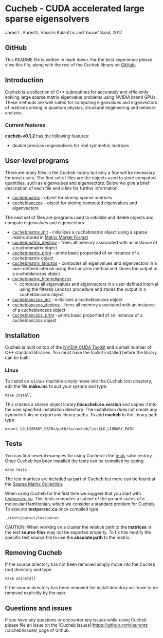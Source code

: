# Cucheb - CUDA accelerated large sparse eigensolvers #
Jared L. Aurentz, Vassilis Kalantzis and Yousef Saad, 2017

## GitHub ##
This README file is written in mark down. For the best experience please view this
file, along with the rest of the Cucheb library on
[GitHub](https://github.com/jaurentz/cucheb).

## Introduction ##
Cucheb is a collection of C++ subroutines for accurately and efficiently
solving large sparse matrix eigenvalue problems using NVIDIA brand GPUs. These
methods are well suited for computing eigenvalues and eigenvectors of matrices
arising in quantum physics, structural engineering and network analysis.

### Current features ###
__cucheb-v0.1.2__ has the following features:
 - double precision eigensolvers for real symmetric matrices

## User-level programs ##
There are many files in the Cucheb library but only a few will be necessary for
most users. The first set of files are the objects used to store computed
quantities, such as eigenvalues and eigenvectors. Below we give a brief
description of each file and a link for further information:
 - [cuchebmatrix](include/cuchebmatrix.h) - object for storing sparse matrices
 - [cucheblanczos](include/cucheblanczos.h) - object for storing computed
   eigenvalues and eigenvectors
 
The next set of files are programs used to initialize and delete objects and
compute eigenvalues and eigenvectors:
- [cuchebmatrix_init](src/cuchebmatrix/cuchebmatrix_init.cu) - initializes a
  cuchebmatrix object using a sparse matrix stored in [Matrix Market
Format](http://math.nist.gov/MatrixMarket/)
- [cuchebmatrix_destroy](src/cuchebmatrix/cuchebmatrix_destroy.cu) - frees all
  memory associated with an instance of a cuchebmatrix object
- [cuchebmatrix_print](src/cuchebmatrix/cuchebmatrix_print.cu) - prints basic
  propertied of an instance of a cuchebmatrix object
- [cuchebmatrix_lanczos](src/cuchebmatrix/cuchebmatrix_lanczos.cu) - computes
  all eigenvalues and eigenvectors in a user-defined interval using the Lanczos
method and stores the output in a cucheblanczos object
- [cuchebmatrix_filteredlanczos](src/cuchebmatrix/cuchebmatrix_filteredlanczos.cu)
  - computes all eigenvalues and eigenvectors in a user-defined interval using
    the filtered Lanczos procedure and stores the output in a cucheblanczos
object
- [cucheblanczos_init](src/cucheblanczos/cucheblanczos_init.cu) - initializes a
  cucheblanczos object
- [cucheblanczos_destroy](src/cucheblanczos/cucheblanczos_destroy.cu) - frees
  all memory associated with an instance of a cucheblanczos object
- [cucheblanczos_print](src/cucheblanczos/cucheblanczos_print.cu) - prints
  basic propertied of an instance of a cucheblanczos object

## Installation ##
Cucheb is built on top of the [NVIDIA CUDA
Toolkit](https://developer.nvidia.com/cuda-toolkit) and a small number of C++
standard libraries. You must have the toolkit installed before the library can
be built.

### Linux ###
To install on a Linux machine simply move into the Cucheb root directory,
edit the file __make.inc__ to suit your system and type:
```
make install
```
This creates a shared object library __libcucheb.so._version___ and copies it
into the user specified installation directory. The installation does not
create any symbolic links or export any library paths. To add __cucheb__ to
the library path type:
```
export LD_LIBRARY_PATH=/path/to/cucheb/lib:$LD_LIBRARY_PATH
```

## Tests ##
You can find several examples for using Cucheb in the [tests](tests)
subdirectory. Once Cucheb has been installed the tests can be compiled
by typing:
```
make tests
```
The test matrices are included as part of Cucheb but more can be found at the 
[Sparse Matrix Collection](https://www.cise.ufl.edu/research/sparse/matrices/).

When using Cucheb for the first time we suggest that you start with 
[testparsec.cu](tests/parsec/testparsec.cu). This tests computes a subset of the 
ground states of a molecular Hamiltonian, which we consider a standard problem for 
Cucheb. To execute __testparsec.cu__ once compiled type:
```
./tests/parsec/testparsec
```
CAUTION: When working on a cluster the relative path to the __matrices__ in the 
test __source files__ may not be exported properly. To fix this modify the 
specific test source file to use the __absolute path__ to the matrix.

## Removing Cucheb ##
If the source directory has not been removed simply move into the Cucheb
root directory and type:
```
make uninstall
```
If the source directory has been removed the install directory will have to be
removed explicitly by the user.

## Questions and issues ##
If you have any questions or encounter any issues while using Cucheb please
file an issue on the [Cucheb issues](https://github.com/jaurentz
/cucheb/issues) page of Github.

